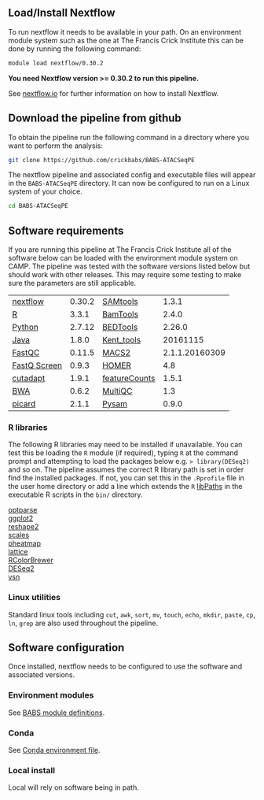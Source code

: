 
## Load/Install Nextflow

To run nextflow it needs to be available in your path. On an environment module system such as the one at The Francis Crick Institute this can be done by running the following command:

```bash
module load nextflow/0.30.2
```

**You need Nextflow version >= 0.30.2 to run this pipeline.**

See [nextflow.io](https://www.nextflow.io/) for further information on how to install Nextflow.

## Download the pipeline from github

To obtain the pipeline run the following command in a directory where you want to perform the analysis:

```bash
git clone https://github.com/crickbabs/BABS-ATACSeqPE
```

The nextflow pipeline and associated config and executable files will appear in the `BABS-ATACSeqPE` directory. It can now be configured to run on a Linux system of your choice.

```bash
cd BABS-ATACSeqPE
```

## Software requirements

If you are running this pipeline at The Francis Crick Institute all of the software below can be loaded with the environment module system on CAMP. The pipeline was tested with the software versions listed below but should work with other releases. This may require some testing to make sure the parameters are still applicable.  

|                                                                                  |        |                                                                       |                |
|----------------------------------------------------------------------------------|--------|-----------------------------------------------------------------------|----------------|
| [nextflow](https://www.nextflow.io/)                                             | 0.30.2 | [SAMtools](https://sourceforge.net/projects/samtools/files/samtools/) | 1.3.1          |
| [R](https://www.r-project.org/)                                                  | 3.3.1  | [BamTools](https://github.com/pezmaster31/bamtools)                   | 2.4.0          |
| [Python](https://www.python.org/downloads/)                                      | 2.7.12 | [BEDTools](https://github.com/arq5x/bedtools2/)                       | 2.26.0         |
| [Java](https://java.com/en/download/)                                            | 1.8.0 | [Kent_tools](http://hgdownload.soe.ucsc.edu/admin/exe/)               | 20161115       |
| [FastQC](https://www.bioinformatics.babraham.ac.uk/projects/fastqc/)             | 0.11.5 | [MACS2](https://github.com/taoliu/MACS)                               | 2.1.1.20160309 |
| [FastQ Screen](https://www.bioinformatics.babraham.ac.uk/projects/fastq_screen/) | 0.9.3  | [HOMER](http://homer.ucsd.edu/homer/download.html)                    | 4.8            |
| [cutadapt](http://cutadapt.readthedocs.io/en/stable/installation.html)           | 1.9.1  | [featureCounts](http://bioinf.wehi.edu.au/featureCounts/)             | 1.5.1          |
| [BWA](https://sourceforge.net/projects/bio-bwa/files/)                           | 0.6.2  | [MultiQC](http://multiqc.info/)                                       | 1.3            |
| [picard](https://broadinstitute.github.io/picard/)                               | 2.1.1  | [Pysam](http://pysam.readthedocs.io/en/latest/installation.html)      | 0.9.0          |

### R libraries

The following R libraries may need to be installed if unavailable. You can test this be loading the `R` module (if required), typing `R` at the command prompt and attempting to load the packages below e.g. `> library(DESeq2)` and so on. The pipeline assumes the correct R library path is set in order find the installed packages. If not, you can set this in the `.Rprofile` file in the user home directory or add a line which extends the `R` [libPaths](https://stat.ethz.ch/R-manual/R-devel/library/base/html/libPaths.html) in the executable R scripts in the `bin/` directory.

[optparse](https://cran.r-project.org/web/packages/optparse/index.html)    
[ggplot2](https://ggplot2.tidyverse.org/)  
[reshape2](https://cran.r-project.org/web/packages/reshape2/index.html)  
[scales](https://cran.r-project.org/web/packages/scales/index.html)  
[pheatmap](https://cran.r-project.org/web/packages/pheatmap/index.html)  
[lattice](https://cran.r-project.org/web/packages/lattice/index.html)  
[RColorBrewer](https://cran.r-project.org/web/packages/RColorBrewer/index.html)    
[DESeq2](https://bioconductor.org/packages/release/bioc/html/DESeq2.html)    
[vsn](https://bioconductor.org/packages/release/bioc/html/vsn.html)  

### Linux utilities

Standard linux tools including `cut`, `awk`, `sort`, `mv`, `touch`, `echo`, `mkdir`, `paste`, `cp`, `ln`, `grep` are also used throughout the pipeline.

## Software configuration

Once installed, nextflow needs to be configured to use the software and associated versions.

### Environment modules

See [BABS module definitions](https://github.com/crickbabs/BABS-ATACSeqPE/blob/master/config/babs_modules.config).

### Conda

See [Conda environment file](https://github.com/crickbabs/BABS-ATACSeqPE/blob/master/environment.yml).

### Local install

Local will rely on software being in path.


<!---
Add information on how to download file without internet connection see NGI-RNASeq
Add section on how to edit config files

## conda config --add envs_dirs /camp/stp/babs/working/patelh/code/conda/envs/
## conda config --add pkgs_dirs /camp/stp/babs/working/patelh/code/conda/pkgs/

## Download the environment.yml file
# curl https://raw.githubusercontent.com/crickbabs/BABS-ATACSeqPE/master/environment.yml -o environment.yml
#
## Load the Anaconda module
# ml purge && ml Anaconda2/5.1.0
#
## Create a new conda environment using it
# conda env create -f environment.yml
#
## Activate the new conda environment
# source activate BABS-ATACSeqPE
#
## Deactivate the conda environment
# source deactivate

## ml purge && ml Anaconda2/5.1.0
## conda env create -f BABS-ATACSeqPE_environment.yml
## conda activate BABS-ATACSeqPE
## conda list
##
## conda deactivate
## conda remove --name BABS-ATACSeqPE --all && conda info --envs

-->

